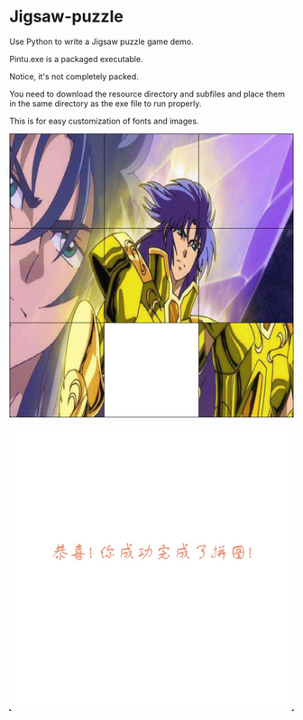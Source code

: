 # Jigsaw-puzzle

Use Python to write a Jigsaw puzzle game demo.

Pintu.exe is a packaged executable. 

Notice, it's not completely packed. 

You need to download the resource directory and subfiles and place them in the same directory as the exe file to run properly. 

This is for easy customization of fonts and images.

![image](https://github.com/LeeYouRan/Jigsaw-puzzle/blob/main/Asprose2.jpeg)

![image](https://github.com/LeeYouRan/Jigsaw-puzzle/blob/main/Asprose3.jpeg)

